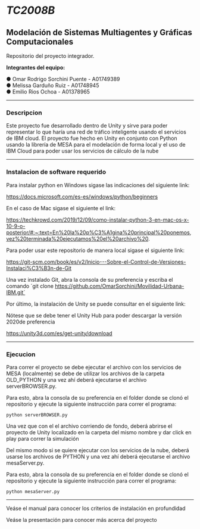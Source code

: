 # _TC2008B_
## Modelación de Sistemas Multiagentes y Gráficas Computacionales

Repositorio del proyecto integrador.

**Integrantes del equipo:**

● Omar Rodrigo Sorchini Puente - A01749389<br/>
● Melissa Garduño Ruiz - A01748945<br/>
● Emilio Rios Ochoa - A01378965<br/>

----------------------

### Descripcion

Este proyecto fue desarrollado dentro de Unity y sirve para poder representar lo que haría una red de tráfico inteligente usando el servicios de IBM cloud.
El proyecto fue hecho en Unity en conjunto con Python usando la librería de MESA para el modelación de forma local y el uso de IBM Cloud para poder usar los servicios de cálculo de la nube

----------------------------------

### Instalacion de software requerido

Para instalar python en Windows sigase las indicaciones del siguiente link:

https://docs.microsoft.com/es-es/windows/python/beginners

En el caso de Mac sigase el siguiente el link:

https://techkrowd.com/2019/12/09/como-instalar-python-3-en-mac-os-x-10-9-o-posterior/#:~:text=En%20la%20p%C3%A1gina%20principal%20ponemos,vez%20terminada%20ejecutamos%20el%20archivo%20.

Para poder usar este repositorio de manera local sigase el siguiente link:

https://git-scm.com/book/es/v2/Inicio---Sobre-el-Control-de-Versiones-Instalaci%C3%B3n-de-Git

Una vez instalado Git, abra la consola de su preferencia y escriba el comando ´git clone https://github.com/OmarSorchini/Movilidad-Urbana-IBM.git´

Por último, la instalación de Unity se puede consultar en el siguiente link:

Nótese que se debe tener el Unity Hub para poder descargar la versión 2020de preferencia

https://unity3d.com/es/get-unity/download

----------------------------------

### Ejecucion

Para correr el proyecto se debe ejecutar el archivo con los servicios de MESA (localmente) se debe de utilizar los archivos de la carpeta OLD_PYTHON y una vez ahí deberá ejecutarse el archivo serverBROWSER.py.

Para esto, abra la consola de su preferencia en el folder donde se clonó el repositorio y ejecute la siguiente instrucción para correr el programa:

`python serverBROWSER.py`

Una vez que con el el archivo corriendo de fondo, deberá abrirse el proyecto de Unity localizado en la carpeta del mismo nombre y dar click en play para correr la simulación

Del mismo modo si se quiere ejecutar con los servicios de la nube, deberá usarse los archivos de PYTHON y una vez ahí deberá ejecutarse el archivo mesaServer.py.

Para esto, abra la consola de su preferencia en el folder donde se clonó el repositorio y ejecute la siguiente instrucción para correr el programa:

`python mesaServer.py`

---------------------

Veáse el manual para conocer los criterios de instalación en profundidad

Veáse la presentación para conocer más acerca del proyecto 
